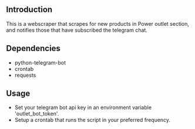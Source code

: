 ## Introduction
This is a webscraper that scrapes for new products in Power outlet section, and notifies those that have subscribed the telegram chat.

## Dependencies
- python-telegram-bot
- crontab
- requests

## Usage
- Set your telegram bot api key in an environment variable 'outlet_bot_token'.
- Setup a crontab that runs the script in your preferred frequency.